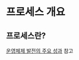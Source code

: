 # 프로세스 개요

## 프로세스란?
[운영체제 발전의 주요 성과](https://github.com/kmkim2689/CS/blob/main/OS/011.%20%EC%9A%B4%EC%98%81%EC%B2%B4%EC%A0%9C%20%EB%B0%9C%EC%A0%84%EC%9D%98%20%EC%A3%BC%EC%9A%94%20%EC%84%B1%EA%B3%BC.md#1-%ED%94%84%EB%A1%9C%EC%84%B8%EC%8A%A4%EC%97%90-%EB%8C%80%ED%95%9C-%EA%B0%9C%EB%85%90%EC%9D%B4-%EB%93%B1%EC%9E%A5) 참고
